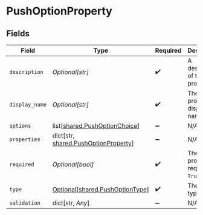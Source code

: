 # PushOptionProperty


## Fields

| Field                                                                                 | Type                                                                                  | Required                                                                              | Description                                                                           |
| ------------------------------------------------------------------------------------- | ------------------------------------------------------------------------------------- | ------------------------------------------------------------------------------------- | ------------------------------------------------------------------------------------- |
| `description`                                                                         | *Optional[str]*                                                                       | :heavy_check_mark:                                                                    | A description of the property.                                                        |
| `display_name`                                                                        | *Optional[str]*                                                                       | :heavy_check_mark:                                                                    | The property's display name.                                                          |
| `options`                                                                             | list[[shared.PushOptionChoice](undefined/models/shared/pushoptionchoice.md)]          | :heavy_minus_sign:                                                                    | N/A                                                                                   |
| `properties`                                                                          | dict[str, [shared.PushOptionProperty](undefined/models/shared/pushoptionproperty.md)] | :heavy_minus_sign:                                                                    | N/A                                                                                   |
| `required`                                                                            | *Optional[bool]*                                                                      | :heavy_check_mark:                                                                    | The property is required if `True`.                                                   |
| `type`                                                                                | [Optional[shared.PushOptionType]](undefined/models/shared/pushoptiontype.md)          | :heavy_check_mark:                                                                    | The option type.                                                                      |
| `validation`                                                                          | dict[str, *Any*]                                                                      | :heavy_minus_sign:                                                                    | N/A                                                                                   |